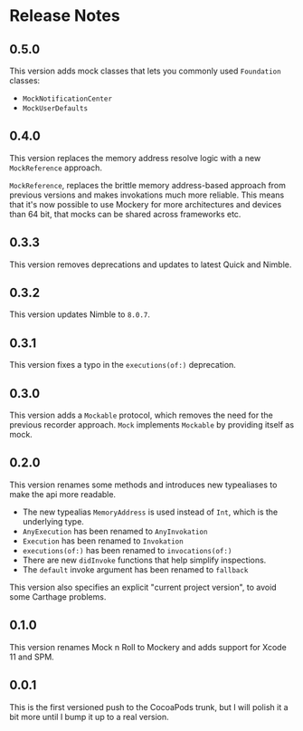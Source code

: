 # Release Notes


## 0.5.0

This version adds mock classes that lets you commonly used `Foundation` classes:

* `MockNotificationCenter`
* `MockUserDefaults`


## 0.4.0

This version replaces the memory address resolve logic with a new `MockReference` approach.

`MockReference`, replaces the brittle memory address-based approach from previous versions and makes invokations much more reliable. This means that it's now possible to use Mockery for more architectures and devices than 64 bit, that mocks can be shared across frameworks etc.


## 0.3.3

This version removes deprecations and updates to latest Quick and Nimble.


## 0.3.2

This version updates Nimble to `8.0.7`.


## 0.3.1

This version fixes a typo in the `executions(of:)` deprecation.


## 0.3.0

This version adds a `Mockable` protocol, which removes the need for the previous recorder approach. `Mock` implements `Mockable` by providing itself as mock.


## 0.2.0

This version renames some methods and introduces new typealiases to make the api more readable.

* The new typealias `MemoryAddress`  is used instead of `Int`, which is the underlying type.
* `AnyExecution` has been renamed to `AnyInvokation`
* `Execution` has been renamed to `Invokation`
* `executions(of:)` has been renamed to `invocations(of:)`
* There are new `didInvoke` functions that help simplify inspections.
* The `default` invoke argument has been renamed to `fallback` 

This version also specifies an explicit "current project version", to avoid some Carthage problems. 


## 0.1.0

This version renames Mock n Roll to Mockery and adds support for Xcode 11 and SPM.


## 0.0.1

This is the first versioned push to the CocoaPods trunk, but I will polish it a bit more until I bump it up to a real version.
